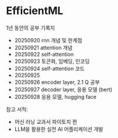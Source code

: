 # EfficientML
1년 동안의 공부 기록지

- 20250920 rnn 개념 및 한계점
- 20250921 attention 개념
- 20250922 self-attention
- 20250923 토큰화, 임베딩, 인코딩
- 20250924 self-attention 코드
- 20250925 
- 20250926 encoder layer, 2.1 Q 공부
- 20250927 decoder layer, 응용 모델 (bert)
- 20250928 응용 모델, hugging face

참고 서적: 
- 머신 러닝 교과서 파이토치 편
- LLM을 활용한 실전 AI 어플리케이션 개발